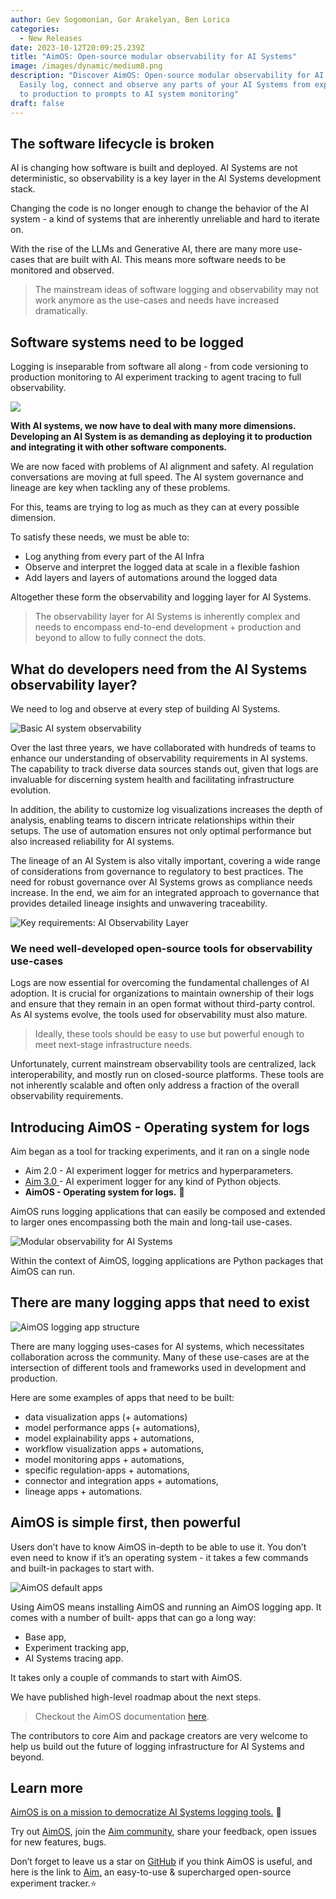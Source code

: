 ```yaml
---
author: Gev Sogomonian, Gor Arakelyan, Ben Lorica
categories:
  - New Releases
date: 2023-10-12T20:09:25.239Z
title: "AimOS: Open-source modular observability for AI Systems"
image: /images/dynamic/medium8.png
description: "Discover AimOS: Open-source modular observability for AI systems.
  Easily log, connect and observe any parts of your AI Systems from experiments
  to production to prompts to AI system monitoring"
draft: false
---
```

## The software lifecycle is broken

AI is changing how software is built and deployed. AI Systems are not deterministic, so observability is a key layer in the AI Systems development stack.

Changing the code is no longer enough to change the behavior of the AI system - a kind of systems that are inherently unreliable and hard to iterate on.

With the rise of the LLMs and Generative AI, there are many more use-cases that are built with AI. This means more software needs to be monitored and observed.

> The mainstream ideas of software logging and observability may not work anymore as the use-cases and needs have increased dramatically.

## Software systems need to be logged

Logging is inseparable from software all along - from code versioning to production monitoring to AI experiment tracking to agent tracing to full observability.

![](/images/dynamic/1111-1.png)

**With AI systems, we now have to deal with many more dimensions. Developing an AI System is as demanding as deploying it to production and integrating it with other software components.**

We are now faced with problems of AI alignment and safety. AI regulation conversations are moving at full speed. The AI system governance and lineage are key when tackling any of these problems.

For this, teams are trying to log as much as they can at every possible dimension.

To satisfy these needs, we must be able to:

* Log anything from every part of the AI Infra
* Observe and interpret the logged data at scale in a flexible fashion
* Add layers and layers of automations around the logged data

Altogether these form the observability and logging layer for AI Systems.

> The observability layer for AI Systems is inherently complex and needs to encompass end-to-end development + production and beyond to allow to fully connect the dots.

## What do developers need from the AI Systems observability layer?



We need to log and observe at every step of building AI Systems.

![Basic AI system observability](/images/dynamic/222-1.png "Basic AI system observability")

Over the last three years, we have collaborated with hundreds of teams to enhance our understanding of observability requirements in AI systems. The capability to track diverse data sources stands out, given that logs are invaluable for discerning system health and facilitating infrastructure evolution.

In addition, the ability to customize log visualizations increases the depth of analysis, enabling teams to discern intricate relationships within their setups. The use of automation ensures not only optimal performance but also increased reliability for AI systems.

The lineage of an AI System is also vitally important, covering a wide range of considerations from governance to regulatory to best practices. The need for robust governance over AI Systems grows as compliance needs increase. In the end, we aim for an integrated approach to governance that provides detailed lineage insights and unwavering traceability.

![Key requirements: AI Observability Layer](/images/dynamic/444-1.png "Key requirements: AI Observability Layer")

### We need well-developed open-source tools for observability use-cases

Logs are now essential for overcoming the fundamental challenges of AI adoption. It is crucial for organizations to maintain ownership of their logs and ensure that they remain in an open format without third-party control. As AI systems evolve, the tools used for observability must also mature.

> Ideally, these tools should be easy to use but powerful enough to meet next-stage infrastructure needs.

Unfortunately, current mainstream observability tools are centralized, lack interoperability, and mostly run on closed-source platforms. These tools are not inherently scalable and often only address a fraction of the overall observability requirements.

## Introducing AimOS - Operating system for logs



Aim began as a tool for tracking experiments, and it ran on a single node

* Aim 2.0 - AI experiment logger for metrics and hyperparameters.
* [Aim 3.0 ](https://aimstack.io/blog/new-releases/aims-foundations-why-were-building-a-tensorboard-alternative)- AI experiment logger for any kind of Python objects.
* **AimOS - Operating system for logs.** 💫

AimOS runs logging applications that can easily be composed and extended to larger ones encompassing both the main and long-tail use-cases.

![Modular observability for AI Systems](/images/dynamic/333-1.png "Modular observability for AI Systems")

Within the context of AimOS, logging applications are Python packages that AimOS can run.

## There are many logging apps that need to exist

![AimOS logging app structure](/images/dynamic/555-1.png "AimOS logging app structure")

There are many logging uses-cases for AI systems, which necessitates collaboration across the community. Many of these use-cases are at the intersection of different tools and frameworks used in development and production.

Here are some examples of apps that need to be built:

* data visualization apps (+ automations)
* model performance apps (+ automations),
* model explainability apps + automations,
* workflow visualization apps + automations,
* model monitoring apps + automations,
* specific regulation-apps + automations,
* connector and integration apps + automations,
* lineage apps + automations.

## AimOS is simple first, then powerful



Users don’t have to know AimOS in-depth to be able to use it. You don’t even need to know if it’s an operating system - it takes a few commands and built-in packages to start with.

![AimOS default apps](/images/dynamic/666-1-.png "AimOS default apps")

Using AimOS means installing AimOS and running an AimOS logging app. It comes with a number of built- apps that can go a long way:

* Base app,
* Experiment tracking app,
* AI Systems tracing app.

It takes only a couple of commands to start with AimOS.

We have published high-level roadmap about the next steps. 

> Checkout the AimOS documentation [here](https://aimos.readthedocs.io/en/latest/#).

The contributors to core Aim and package creators are very welcome to help us build out the future of logging infrastructure for AI Systems and beyond.

## **Learn more**



[AimOS is on a mission to democratize AI Systems logging tools.](https://aimos.readthedocs.io/en/latest/apps/overview.html) 🙌

Try out [AimOS](https://github.com/aimhubio/aimos), join the [Aim community](https://community.aimstack.io/), share your feedback, open issues for new features, bugs.

Don’t forget to leave us a star on [GitHub](https://github.com/aimhubio/aimos/tree/main) if you think AimOS is useful, and here is the link to [Aim,](https://github.com/aimhubio/aim) an easy-to-use & supercharged open-source experiment tracker.⭐️